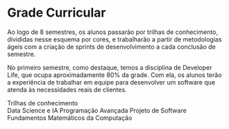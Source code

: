 # Grade Curricular

Ao logo de 8 semestres, os alunos passarão por trilhas de conhecimento, divididas nesse esquema por cores, e trabalharão a partir de metodologias ágeis com a criação de sprints de desenvolvimento a cada conclusão de semestre.

No primeiro semestre, como destaque, temos a disciplina de Developer Life, que ocupa aproximadamente 80% da grade. Com ela, os alunos terão a experiência de trabalhar em equipe para desenvolver um software que atenda às necessidades reais de clientes.

<div class="legenda">
  <span class="legenda--titulo">Trilhas de conhecimento</span>
  <div class="legenda--conteudo">
    <span class="legenda--item legenda--ia">Data Science e IA</span>
    <span class="legenda--item legenda--programacao">Programação Avançada</span>
    <span class="legenda--item legenda--projeto">Projeto de Software</span>
    <span class="legenda--item legenda--matematica">Fundamentos Matemáticos da Computação</span>
  </div>
</div>

<!-- @content -->
